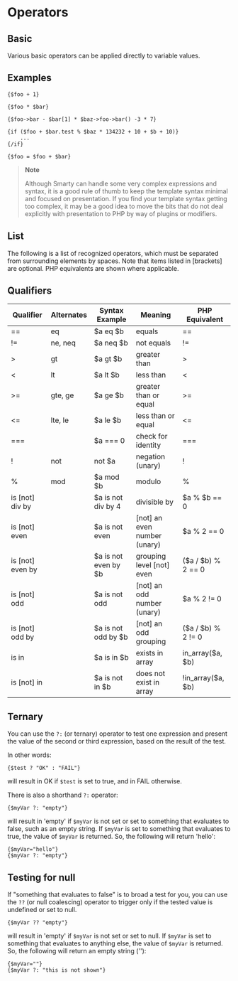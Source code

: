 # Operators

## Basic

Various basic operators can be applied directly to variable values.

## Examples
```smarty
{$foo + 1}

{$foo * $bar}

{$foo->bar - $bar[1] * $baz->foo->bar() -3 * 7}

{if ($foo + $bar.test % $baz * 134232 + 10 + $b + 10)}
    ...
{/if}

{$foo = $foo + $bar}
```

> **Note**
>
> Although Smarty can handle some very complex expressions and syntax,
> it is a good rule of thumb to keep the template syntax minimal and
> focused on presentation. If you find your template syntax getting too
> complex, it may be a good idea to move the bits that do not deal
> explicitly with presentation to PHP by way of plugins or modifiers.

## List
The following is a list of recognized operators, which must be
separated from surrounding elements by spaces. Note that items listed in
\[brackets\] are optional. PHP equivalents are shown where applicable.

## Qualifiers

| Qualifier          | Alternates | Syntax Example       | Meaning                        | PHP Equivalent     |
|--------------------|------------|----------------------|--------------------------------|--------------------|
| ==                 | eq         | $a eq $b             | equals                         | ==                 |
| !=                 | ne, neq    | $a neq $b            | not equals                     | !=                 |
| >                  | gt         | $a gt $b             | greater than                   | >                  |
| <                  | lt         | $a lt $b             | less than                      | <                  |
| >=                 | gte, ge    | $a ge $b             | greater than or equal          | >=                 |
| <=                 | lte, le    | $a le $b             | less than or equal             | <=                 |
| ===                |            | $a === 0             | check for identity             | ===                |
| !                  | not        | not $a               | negation (unary)               | !                  |
| %                  | mod        | $a mod $b            | modulo                         | %                  |
| is \[not\] div by  |            | $a is not div by 4   | divisible by                   | $a % $b == 0       |
| is \[not\] even    |            | $a is not even       | \[not\] an even number (unary) | $a % 2 == 0        |
| is \[not\] even by |            | $a is not even by $b | grouping level \[not\] even    | ($a / $b) % 2 == 0 |
| is \[not\] odd     |            | $a is not odd        | \[not\] an odd number (unary)  | $a % 2 != 0        |
| is \[not\] odd by  |            | $a is not odd by $b  | \[not\] an odd grouping        | ($a / $b) % 2 != 0 |
| is in              |            | $a is in $b          | exists in array                | in_array($a, $b)   |
| is \[not\] in      |            | $a is not in $b      | does not exist in array        | !in_array($a, $b)  |

## Ternary
You can use the `?:` (or ternary) operator to test one expression and present the value
of the second or third expression, based on the result of the test.

In other words:
```smarty
{$test ? "OK" : "FAIL"}
```
will result in OK if `$test` is set to true, and in FAIL otherwise.

There is also a shorthand `?:` operator:
```smarty
{$myVar ?: "empty"}
```
will result in 'empty' if `$myVar` is not set or set to something that evaluates to false, such as an empty string.
If `$myVar` is set to something that evaluates to true, the value of `$myVar` is returned. So, the following will 
return 'hello':
```smarty
{$myVar="hello"}
{$myVar ?: "empty"}
```

## Testing for null
If "something that evaluates to false" is to broad a test for you, you can use the `??` (or null coalescing) operator 
to trigger only if the tested value is undefined or set to null.
```smarty
{$myVar ?? "empty"}
```
will result in 'empty' if `$myVar` is not set or set to null.
If `$myVar` is set to something that evaluates to anything else, the value of `$myVar` is returned. So, the following will
return an empty string (''):
```smarty
{$myVar=""}
{$myVar ?: "this is not shown"}
```